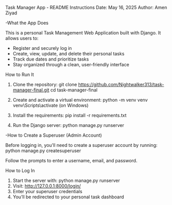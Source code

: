 Task Manager App - README Instructions
Date: May 16, 2025
Author: Amen Ziyad
 
-What the App Does

This is a personal Task Management Web Application built with Django. It allows users to:
- Register and securely log in
- Create, view, update, and delete their personal tasks
- Track due dates and prioritize tasks
- Stay organized through a clean, user-friendly interface

 How to Run It

1. Clone the repository:
   git clone https://github.com/Nightwalker313/task-manager-final.git
   cd task-manager-final

2. Create and activate a virtual environment:
   python -m venv venv
   venv\Scripts\activate   (on Windows)

3. Install the requirements:
   pip install -r requirements.txt

4. Run the Django server:
   python manage.py runserver

-How to Create a Superuser (Admin Account)

Before logging in, you'll need to create a superuser account by running:
   python manage.py createsuperuser

Follow the prompts to enter a username, email, and password.

 How to Log In

1. Start the server with: python manage.py runserver
2. Visit: http://127.0.0.1:8000/login/
3. Enter your superuser credentials
4. You’ll be redirected to your personal task dashboard



